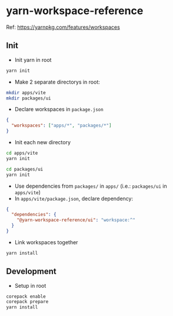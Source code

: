 # yarn-workspace-reference

Ref: https://yarnpkg.com/features/workspaces

## Init
- Init yarn in root
```zsh
yarn init
```
- Make 2 separate directorys in root:
```zsh
mkdir apps/vite
mkdir packages/ui
```
- Declare workspaces in `package.json`
```json
{
  "workspaces": ["apps/*", "packages/*"]
}
```
- Init each new directory
```zsh
cd apps/vite
yarn init
```
```zsh
cd packages/ui
yarn init
```
- Use dependencies from `packages/` in `apps/` (i.e.: `packages/ui` in `apps/vite`)
- In `apps/vite/package.json`, declare dependency:
```json
{
  "dependencies": {
    "@yarn-workspace-reference/ui": "workspace:^"
  }
}
```
- Link workspaces together
```zsh
yarn install
```

## Development
- Setup in root
```zsh
corepack enable
corepack prepare
yarn install
```

